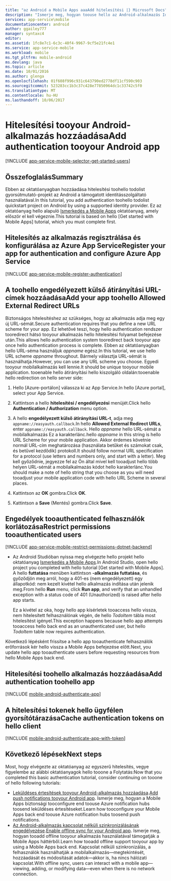 ```yaml
---
title: "az Android a Mobile Apps aaaAdd hitelesítési |} Microsoft Docs"
description: "Ismerje meg, hogyan toouse hello az Android-alkalmazás Identitásszolgáltatók, beleértve a Google, a Facebook, a Twitter és a Microsoft számos tooauthenticate felhasználói Azure App Service Mobile Apps szolgáltatásának."
services: app-service\mobile
documentationcenter: android
author: ggailey777
manager: syntaxc4
editor: 
ms.assetid: 1fc8e7c1-6c3c-40f4-9967-9cf5e21fc4e1
ms.service: app-service-mobile
ms.workload: mobile
ms.tgt_pltfrm: mobile-android
ms.devlang: java
ms.topic: article
ms.date: 10/01/2016
ms.author: glenga
ms.openlocfilehash: 01f608f996c931c643790ed2778df11cf590c903
ms.sourcegitcommit: 523283cc1b3c37c428e77850964dc1c33742c5f0
ms.translationtype: MT
ms.contentlocale: hu-HU
ms.lasthandoff: 10/06/2017
---
```

# <a name="add-authentication-tooyour-android-app"></a><span data-ttu-id="e69e4-103">Hitelesítési tooyour Android-alkalmazás hozzáadása</span><span class="sxs-lookup"><span data-stu-id="e69e4-103">Add authentication tooyour Android app</span></span>
[!INCLUDE [app-service-mobile-selector-get-started-users](../../includes/app-service-mobile-selector-get-started-users.md)]

## <a name="summary"></a><span data-ttu-id="e69e4-104">Összefoglalás</span><span class="sxs-lookup"><span data-stu-id="e69e4-104">Summary</span></span>
<span data-ttu-id="e69e4-105">Ebben az oktatóanyagban hozzáadása hitelesítési toohello todolist gyorsútmutató-projekt az Android a támogatott identitásszolgáltató használatával.</span><span class="sxs-lookup"><span data-stu-id="e69e4-105">In this tutorial, you add authentication toohello todolist quickstart project on Android by using a supported identity provider.</span></span> <span data-ttu-id="e69e4-106">Ez az oktatóanyag hello alapuló [Ismerkedés a Mobile Apps] oktatóanyag, amely először el kell végeznie.</span><span class="sxs-lookup"><span data-stu-id="e69e4-106">This tutorial is based on hello [Get started with Mobile Apps] tutorial, which you must complete first.</span></span>

## <span data-ttu-id="e69e4-107"><a name="register"></a>Hitelesítés az alkalmazás regisztrálása és konfigurálása az Azure App Service</span><span class="sxs-lookup"><span data-stu-id="e69e4-107"><a name="register"></a>Register your app for authentication and configure Azure App Service</span></span>
[!INCLUDE [app-service-mobile-register-authentication](../../includes/app-service-mobile-register-authentication.md)]

## <span data-ttu-id="e69e4-108"><a name="redirecturl"></a>A toohello engedélyezett külső átirányítási URL-címek hozzáadása</span><span class="sxs-lookup"><span data-stu-id="e69e4-108"><a name="redirecturl"></a>Add your app toohello Allowed External Redirect URLs</span></span>

<span data-ttu-id="e69e4-109">Biztonságos hitelesítéshez az szükséges, hogy az alkalmazás adja meg egy új URL-sémát.</span><span class="sxs-lookup"><span data-stu-id="e69e4-109">Secure authentication requires that you define a new URL scheme for your app.</span></span> <span data-ttu-id="e69e4-110">Ez lehetővé teszi, hogy hello authentication rendszer tooredirect hátsó tooyour alkalmazás hello hitelesítési folyamat befejezése után.</span><span class="sxs-lookup"><span data-stu-id="e69e4-110">This allows hello authentication system tooredirect back tooyour app once hello authentication process is complete.</span></span> <span data-ttu-id="e69e4-111">Ebben az oktatóanyagban hello URL-séma használjuk _appname_ egész.</span><span class="sxs-lookup"><span data-stu-id="e69e4-111">In this tutorial, we use hello URL scheme _appname_ throughout.</span></span> <span data-ttu-id="e69e4-112">Bármely választja URL-sémát is használhatja.</span><span class="sxs-lookup"><span data-stu-id="e69e4-112">However, you can use any URL scheme you choose.</span></span> <span data-ttu-id="e69e4-113">Egyedi tooyour mobilalkalmazás kell lennie.</span><span class="sxs-lookup"><span data-stu-id="e69e4-113">It should be unique tooyour mobile application.</span></span> <span data-ttu-id="e69e4-114">tooenable hello átirányítási hello kiszolgáló oldalán:</span><span class="sxs-lookup"><span data-stu-id="e69e4-114">tooenable hello redirection on hello server side:</span></span>

1. <span data-ttu-id="e69e4-115">Hello [Azure-portálon] válassza ki az App Service.</span><span class="sxs-lookup"><span data-stu-id="e69e4-115">In hello [Azure portal], select your App Service.</span></span>

2. <span data-ttu-id="e69e4-116">Kattintson a hello **hitelesítési / engedélyezési** menüjét.</span><span class="sxs-lookup"><span data-stu-id="e69e4-116">Click hello **Authentication / Authorization** menu option.</span></span>

3. <span data-ttu-id="e69e4-117">A hello **engedélyezett külső átirányítási URL-t**, adja meg `appname://easyauth.callback`.</span><span class="sxs-lookup"><span data-stu-id="e69e4-117">In hello **Allowed External Redirect URLs**, enter `appname://easyauth.callback`.</span></span>  <span data-ttu-id="e69e4-118">Hello _appname_ hello URL-sémát a mobilalkalmazás Ez a karakterlánc.</span><span class="sxs-lookup"><span data-stu-id="e69e4-118">hello _appname_ in this string is hello URL Scheme for your mobile application.</span></span>  <span data-ttu-id="e69e4-119">Akkor érdemes követnie normál URL-cím meghatározása (használata betűket és számokat csak, és betűvel kezdődik) protokoll.</span><span class="sxs-lookup"><span data-stu-id="e69e4-119">It should follow normal URL specification for a protocol (use letters and numbers only, and start with a letter).</span></span>  <span data-ttu-id="e69e4-120">Meg kell győződnie, jegyezze fel az Ön által mivel kell tooadjust hello több helyen URL-sémát a mobilalkalmazás kódot hello karakterlánc.</span><span class="sxs-lookup"><span data-stu-id="e69e4-120">You should make a note of hello string that you choose as you will need tooadjust your mobile application code with hello URL Scheme in several places.</span></span>

4. <span data-ttu-id="e69e4-121">Kattintson az **OK** gombra.</span><span class="sxs-lookup"><span data-stu-id="e69e4-121">Click **OK**.</span></span>

5. <span data-ttu-id="e69e4-122">Kattintson a **Save** (Mentés) gombra.</span><span class="sxs-lookup"><span data-stu-id="e69e4-122">Click **Save**.</span></span>

## <span data-ttu-id="e69e4-123"><a name="permissions"></a>Engedélyek tooauthenticated felhasználók korlátozása</span><span class="sxs-lookup"><span data-stu-id="e69e4-123"><a name="permissions"></a>Restrict permissions tooauthenticated users</span></span>
[!INCLUDE [app-service-mobile-restrict-permissions-dotnet-backend](../../includes/app-service-mobile-restrict-permissions-dotnet-backend.md)]

* <span data-ttu-id="e69e4-124">Az Android Studióban nyissa meg elvégezte hello projekt hello oktatóanyag [Ismerkedés a Mobile Apps].</span><span class="sxs-lookup"><span data-stu-id="e69e4-124">In Android Studio, open hello project you completed with hello tutorial [Get started with Mobile Apps].</span></span> <span data-ttu-id="e69e4-125">A hello **futtatása** menüben kattintson **-alkalmazás futtatása**, és győződjön meg arról, hogy a 401-es (nem engedélyezett) egy állapotkód: nem kezelt kivétel hello alkalmazás indítása után jelenik meg.</span><span class="sxs-lookup"><span data-stu-id="e69e4-125">From hello **Run** menu, click **Run app**, and verify that an unhandled exception with a status code of 401 (Unauthorized) is raised after hello app starts.</span></span>

     <span data-ttu-id="e69e4-126">Ez a kivétel az oka, hogy hello app kísérletek tooaccess hello vissza, nem hitelesített felhasználónak végén, de hello *TodoItem* tábla most hitelesítést igényel.</span><span class="sxs-lookup"><span data-stu-id="e69e4-126">This exception happens because hello app attempts tooaccess hello back end as an unauthenticated user, but hello *TodoItem* table now requires authentication.</span></span>

<span data-ttu-id="e69e4-127">Következő lépésként frissítse a hello app tooauthenticate felhasználók erőforrások kér hello vissza a Mobile Apps befejezése előtt.</span><span class="sxs-lookup"><span data-stu-id="e69e4-127">Next, you update hello app tooauthenticate users before requesting resources from hello Mobile Apps back end.</span></span> 

## <a name="add-authentication-toohello-app"></a><span data-ttu-id="e69e4-128">Hitelesítési toohello alkalmazás hozzáadása</span><span class="sxs-lookup"><span data-stu-id="e69e4-128">Add authentication toohello app</span></span>
[!INCLUDE [mobile-android-authenticate-app](../../includes/mobile-android-authenticate-app.md)]



## <span data-ttu-id="e69e4-129"><a name="cache-tokens"></a>A hitelesítési tokenek hello ügyfélen gyorsítótárazása</span><span class="sxs-lookup"><span data-stu-id="e69e4-129"><a name="cache-tokens"></a>Cache authentication tokens on hello client</span></span>
[!INCLUDE [mobile-android-authenticate-app-with-token](../../includes/mobile-android-authenticate-app-with-token.md)]

## <a name="next-steps"></a><span data-ttu-id="e69e4-130">Következő lépések</span><span class="sxs-lookup"><span data-stu-id="e69e4-130">Next steps</span></span>
<span data-ttu-id="e69e4-131">Most, hogy elvégezte az oktatóanyag az egyszerű hitelesítés, vegye figyelembe az alábbi oktatóanyagok hello tooone a Folytatás:</span><span class="sxs-lookup"><span data-stu-id="e69e4-131">Now that you completed this basic authentication tutorial, consider continuing on tooone of hello following tutorials:</span></span>

* <span data-ttu-id="e69e4-132">[Leküldéses értesítések tooyour Android-alkalmazás hozzáadása](app-service-mobile-android-get-started-push.md).</span><span class="sxs-lookup"><span data-stu-id="e69e4-132">[Add push notifications tooyour Android app](app-service-mobile-android-get-started-push.md).</span></span>
  <span data-ttu-id="e69e4-133">Ismerje meg, hogyan a Mobile Apps biztonsági tooconfigure end toouse Azure notification hubs toosend leküldéses értesítéseket.</span><span class="sxs-lookup"><span data-stu-id="e69e4-133">Learn how tooconfigure your Mobile Apps back end toouse Azure notification hubs toosend push notifications.</span></span>
* <span data-ttu-id="e69e4-134">[Az Android-alkalmazás kapcsolat nélküli szinkronizálásának engedélyezése](app-service-mobile-android-get-started-offline-data.md).</span><span class="sxs-lookup"><span data-stu-id="e69e4-134">[Enable offline sync for your Android app](app-service-mobile-android-get-started-offline-data.md).</span></span>
  <span data-ttu-id="e69e4-135">Ismerje meg, hogyan tooadd offline tooyour alkalmazás használatával támogatják a Mobile Apps háttérből.</span><span class="sxs-lookup"><span data-stu-id="e69e4-135">Learn how tooadd offline support tooyour app by using a Mobile Apps back end.</span></span> <span data-ttu-id="e69e4-136">Kapcsolat nélküli szinkronizálás, a felhasználók használhatják a mobilalkalmazás&mdash;megtekintését, hozzáadását és módosítását adatok&mdash;akkor is, ha nincs hálózati kapcsolat.</span><span class="sxs-lookup"><span data-stu-id="e69e4-136">With offline sync, users can interact with a mobile app&mdash;viewing, adding, or modifying data&mdash;even when there is no network connection.</span></span>

<!-- Anchors. -->
[Register your app for authentication and configure Mobile Services]: #register
[Restrict table permissions tooauthenticated users]: #permissions
[Add authentication toohello app]: #add-authentication
[Store authentication tokens on hello client]: #cache-tokens
[Refresh expired tokens]: #refresh-tokens
[Next Steps]:#next-steps


<!-- URLs. -->
[Ismerkedés a Mobile Apps]: app-service-mobile-android-get-started.md
